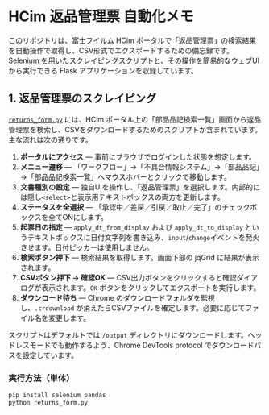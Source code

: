 # HCim 返品管理票 自動化メモ

このリポジトリは、富士フイルム HCim ポータルで「返品管理票」の検索結果を自動操作で取得し、CSV形式でエクスポートするための備忘録です。Selenium を用いたスクレイピングスクリプトと、その操作を簡易的なウェブUIから実行できる Flask アプリケーションを収録しています。

## 1. 返品管理票のスクレイピング

[`returns_form.py`](./returns_form.py) には、HCim ポータル上の「部品品記検索一覧」画面から返品管理票を検索し、CSVをダウンロードするためのスクリプトが含まれています。主な流れは次の通りです。

1. **ポータルにアクセス** — 事前にブラウザでログインした状態を想定します。
2. **メニュー遷移** — 「ワークフロー」→「不具合情報システム」→「部品品記」→「部品品記検索一覧」へマウスホバーとクリックで移動します。
3. **文書種別の設定** — 独自UIを操作し、「返品管理票」を選択します。内部的には隠し`<select>`と表示用テキストボックスの両方を更新します。
4. **ステータスを全選択** — 「承認中／差戻／引戻／取止／完了」のチェックボックスを全てONにします。
5. **起票日の指定** — `apply_dt_from_display` および `apply_dt_to_display` というテキストボックスに日付文字列を書き込み、`input`/`change`イベントを発火させます。日付ピッカーは使用しません。
6. **検索ボタン押下** — 検索結果を取得します。画面下部の jqGrid に結果が表示されます。
7. **CSVボタン押下 → 確認OK** — CSV出力ボタンをクリックすると確認ダイアログが表示されます。`OK` ボタンをクリックしてエクスポートを実行します。
8. **ダウンロード待ち** — Chrome のダウンロードフォルダを監視し、`.crdownload` が消えたらCSVファイルを確定します。必要に応じてファイル名を変更します。

スクリプトはデフォルトでは `/output` ディレクトリにダウンロードします。ヘッドレスモードでも動作するよう、Chrome DevTools protocol でダウンロードパスを設定しています。

### 実行方法（単体）

```bash
pip install selenium pandas
python returns_form.py
